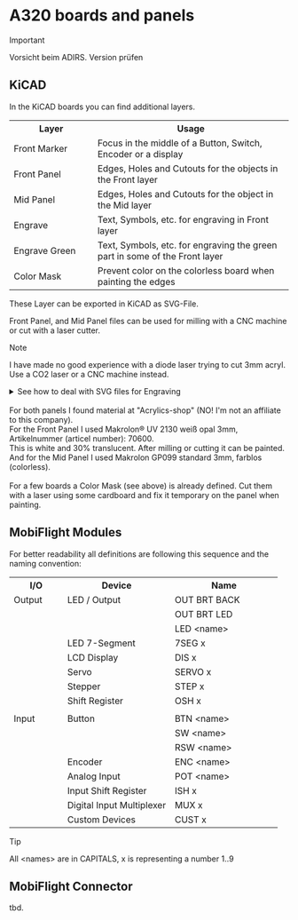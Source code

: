 # A320 boards and panels

> [!IMPORTANT]
> Vorsicht beim ADIRS. Version prüfen

<!-- Spickzettel
- Lights und ECAM jetzt mit Pro Micro statt AtMEGA 2560
- Verbindugen zwischen den Boards beschreiben
-->

## KiCAD

In the KiCAD boards you can find additional layers.
<table>
<tr><th width="30%">Layer</th><th width="70%">Usage</tr>
<tr><td>Front Marker</td><td>Focus in the middle of a Button, Switch, Encoder or a display</td></tr>
<tr><td>Front Panel</td><td>Edges, Holes and Cutouts for the objects in the Front layer</td></tr>
<tr><td>Mid Panel</td><td>Edges, Holes and Cutouts for the object in the Mid layer</td></tr>
<tr><td>Engrave</td><td>Text, Symbols, etc. for engraving in Front layer</td></tr>
<tr><td>Engrave Green</td><td>Text, Symbols, etc. for engraving the green part in some of the Front layer</td></tr>
<tr><td>Color Mask</td><td>Prevent color on the colorless board when painting the edges</td></tr>
</table>

These Layer can be exported in KiCAD as SVG-File.

Front Panel, and Mid Panel files can be used for milling with a CNC machine or cut with a laser cutter.

> [!NOTE]
> I have made no good experience with a diode laser trying to cut 3mm acryl.
> Use a CO2 laser or a CNC machine instead.

<details>
<summary>See how to deal with SVG files for Engraving</summary>  

In the following part I try to describe the handling of Engrave-SVG files. As an Example I use the LIGHTING panel

![Example](SVG_Example1.JPG)

First the SVG files have to be maintained that they fit for laser engraving or carving.

Step 1: Open the file in Inkscape. 
    ![Step 1](SVG_Example2.JPG)
Step 2: Open, if not already done, the "Layers and Objects" tab in the upper right corner
    ![Step 2](SVG_Example3.JPG)
Step 3: Filter only objects which have a text inside by typing "text" in the filter (upper right corner). 
        The list of objects will shrink. Expand all Objects to see the text items.
    ![Step 3](SVG_Example4.JPG)
Step 5: Remove all text items. You can see them vanishing in the main window.
    ![Step 5](SVG_Example5.JPG) 

Save the file again in SVG format ! 

Text elements are already well formatted as you can see in the following picture.
    ![Step 6](SVG_Example6.JPG) 

But the lines are very thin and have to be thickened. For his I use Lightburn. 
There might be other tools like CorelDraw but I do not have it.

<b>IMPORT</b> the SVG file into Lightburn.

Mark the line you want to make thicker. Press ALT+O (Offset).*
    ![Step 8](SVG_Example7.JPG) 

Choose the parameter which fits to your needs.
    ![Step 8](SVG_Example8.JPG) 

When changing the mode to "Fill" you can see already the result for laser engraving.
    ![Step 9](SVG_Example9.JPG) 

If you want to carve the items with a CNC machine <b>EXPORT</b> this file again as SVG.

I use ESTLCAM for the CNC. Open the SVG file.
Select a carving tool, the carving mode, all items and start carving.
    ![Step 10](SVG_Example10.JPG) 

In the lower left corner of the picture you can see the lower left edge of the front panel.
This could be used for setting the reference point for engraving.
</details>
<br>
For both panels I found material at "Acrylics-shop" (NO! I'm not an affiliate to this company).<br>
For the Front Panel I used Makrolon® UV 2130 weiß opal 3mm, Artikelnummer (articel number): 70600.<br>
This is white and 30% translucent. After milling or cutting it can be painted.<br>
And for the Mid Panel I used Makrolon GP099 standard 3mm, farblos (colorless).
<br><br>
For a few boards a Color Mask (see above) is already defined. 
Cut them with a laser using some cardboard and fix it temporary on the panel when painting.

## MobiFlight Modules
For better readability all definitions are following this sequence and the naming convention:

<table>
<tr><th width="20%">I/O</th><th width="40%">Device<th width="40%">Name</tr>
<tr><td>Output</td><td>LED / Output</td><td>OUT BRT BACK</td></tr>
<tr><td></td><td></td><td>OUT BRT LED</td></tr>
<tr><td></td><td></td><td>LED &#060;name&#062;</td></tr>
<tr><td></td><td>LED 7-Segment</td><td>7SEG x</td></tr>
<tr><td></td><td>LCD Display</td><td>DIS x</td></tr>
<tr><td></td><td>Servo</td><td>SERVO x</td></tr>
<tr><td></td><td>Stepper</td><td>STEP x</td></tr>
<tr><td></td><td>Shift Register</td><td>OSH x</td></tr>
<tr><td>&#032;</td><td>&#032;</td><td>&#032;</td></tr>
<tr><td>Input</td><td>Button</td><td>BTN &#060;name&#062;</td></tr>
<tr><td></td><td></td><td>SW &#060;name&#062;</td></tr>
<tr><td></td><td></td><td>RSW &#060;name&#062;</td></tr>
<tr><td></td><td>Encoder</td><td>ENC &#060;name&#062;</td></tr>
<tr><td></td><td>Analog Input</td><td>POT &#060;name&#062;</td></tr>
<tr><td></td><td>Input Shift Register</td><td>ISH x</td></tr>
<tr><td></td><td>Digital Input Multiplexer</td><td>MUX x</td></tr>
<tr><td></td><td>Custom Devices</td><td>CUST x</td></tr>
</table>

> [!TIP]
> All &#060;names&#062; are in CAPITALS, x is representing a number 1..9

## MobiFlight Connector

tbd.
